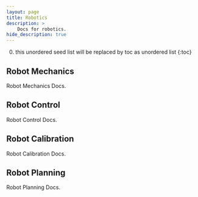 ```yaml
---
layout: page
title: Robotics
description: >
    Docs for robotics.
hide_description: true
---
```


0. this unordered seed list will be replaced by toc as unordered list
{:toc}

## Robot Mechanics
Robot Mechanics Docs.

## Robot Control
Robot Control Docs.

## Robot Calibration
Robot Calibration Docs.

## Robot Planning
Robot Planning Docs.
